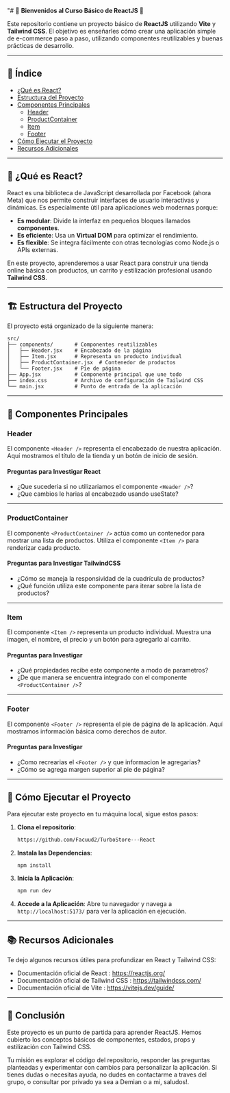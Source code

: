 "# 🚀 **Bienvenidos al Curso Básico de ReactJS** 🚀

Este repositorio contiene un proyecto básico de **ReactJS** utilizando **Vite** y **Tailwind CSS**. El objetivo es enseñarles cómo crear una aplicación simple de e-commerce paso a paso, utilizando componentes reutilizables y buenas prácticas de desarrollo.

---

## 📝 **Índice**

- [¿Qué es React?](#qué-es-react)
- [Estructura del Proyecto](#estructura-del-proyecto)
- [Componentes Principales](#componentes-principales)
   - [Header](#header)
   - [ProductContainer](#productcontainer)
   - [Item](#item)
   - [Footer](#footer)
- [Cómo Ejecutar el Proyecto](#cómo-ejecutar-el-proyecto)
- [Recursos Adicionales](#recursos-adicionales)

---

## 🌟 **¿Qué es React?**

React es una biblioteca de JavaScript desarrollada por Facebook (ahora Meta) que nos permite construir interfaces de usuario interactivas y dinámicas. Es especialmente útil para aplicaciones web modernas porque:

- **Es modular**: Divide la interfaz en pequeños bloques llamados **componentes**.
- **Es eficiente**: Usa un **Virtual DOM** para optimizar el rendimiento.
- **Es flexible**: Se integra fácilmente con otras tecnologías como Node.js o APIs externas.

En este proyecto, aprenderemos a usar React para construir una tienda online básica con productos, un carrito y estilización profesional usando **Tailwind CSS**.

---

## 🏗️ **Estructura del Proyecto**

El proyecto está organizado de la siguiente manera:
```
src/
├── components/       # Componentes reutilizables
│   ├── Header.jsx    # Encabezado de la página
│   ├── Item.jsx      # Representa un producto individual
│   ├── ProductContainer.jsx  # Contenedor de productos
│   └── Footer.jsx    # Pie de página
├── App.jsx           # Componente principal que une todo
├── index.css         # Archivo de configuración de Tailwind CSS
└── main.jsx          # Punto de entrada de la aplicación
```

---

## 🧩 **Componentes Principales**

### **Header**

El componente `<Header />` representa el encabezado de nuestra aplicación. Aquí mostramos el título de la tienda y un botón de inicio de sesión.

#### **Preguntas para Investigar React**
- ¿Que sucederia si no utilizariamos el componente `<Header />`?
- ¿Que cambios le harias al encabezado usando useState?

---

### **ProductContainer**

El componente `<ProductContainer />` actúa como un contenedor para mostrar una lista de productos. Utiliza el componente `<Item />` para renderizar cada producto.

#### **Preguntas para Investigar TailwindCSS**
- ¿Cómo se maneja la responsividad de la cuadrícula de productos?
- ¿Qué función utiliza este componente para iterar sobre la lista de productos?

---

### **Item**

El componente `<Item />` representa un producto individual. Muestra una imagen, el nombre, el precio y un botón para agregarlo al carrito.

#### **Preguntas para Investigar**
- ¿Qué propiedades recibe este componente a modo de parametros?
- ¿De que manera se encuentra integrado con el componente `<ProductContainer />`?

---

### **Footer**

El componente `<Footer />` representa el pie de página de la aplicación. Aquí mostramos información básica como derechos de autor.

#### **Preguntas para Investigar**
- ¿Como recrearias el `<Footer />` y que informacion le agregarias?
- ¿Cómo se agrega margen superior al pie de página?

---

## 🚀 **Cómo Ejecutar el Proyecto**

Para ejecutar este proyecto en tu máquina local, sigue estos pasos:

1. **Clona el repositorio**:
   ```bash
   https://github.com/Facuud2/TurboStore---React
   ```

2. **Instala las Dependencias**:
   ```bash
   npm install
   ```

3. **Inicia la Aplicación**:
   ```bash
   npm run dev
   ```

4. **Accede a la Aplicación**:
   Abre tu navegador y navega a `http://localhost:5173/` para ver la aplicación en ejecución.

---

## 📚 **Recursos Adicionales**
Te dejo algunos recursos útiles para profundizar en React y Tailwind CSS: 

- Documentación oficial de React : https://reactjs.org/ 
- Documentación oficial de Tailwind CSS : https://tailwindcss.com/ 
- Documentación oficial de Vite : https://vitejs.dev/guide/ 

---
## 🎉 Conclusión  

Este proyecto es un punto de partida para aprender ReactJS. Hemos cubierto los conceptos básicos de componentes, estados, props y estilización con Tailwind CSS.  

Tu misión es explorar el código del repositorio, responder las preguntas planteadas y experimentar con cambios para personalizar la aplicación. Si tienes dudas o necesitas ayuda, no dudes en contactarme a traves del grupo, o consultar por privado ya sea a Demian o a mi, saludos!. 